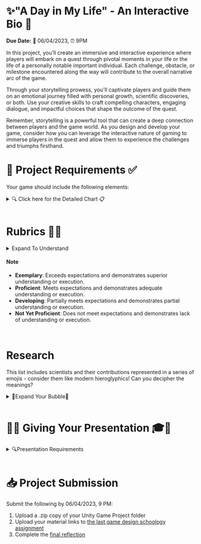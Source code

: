 # ✨"A Day in My Life" - An Interactive Bio 🔬

**Due Date:** 📅 06/04/2023, ⏰ 9PM

In this project, you'll create an immersive and interactive experience where players will embark on a quest through pivotal moments in your life or the life of a personally notable important individual. Each challenge, obstacle, or milestone encountered along the way will contribute to the overall narrative arc of the game.

Through your storytelling prowess, you'll captivate players and guide them on an emotional journey filled with personal growth, scientific discoveries, or both. Use your creative skills to craft compelling characters, engaging dialogue, and impactful choices that shape the outcome of the quest.

Remember, storytelling is a powerful tool that can create a deep connection between players and the game world. As you design and develop your game, consider how you can leverage the interactive nature of gaming to immerse players in the quest and allow them to experience the challenges and triumphs firsthand.

# 📝 Project Requirements ✅

Your game should include the following elements:

<details>
<summary>🔍 Click here for the Detailed Chart 📋</summary>

  <table>
    <thead>
      <tr>
        <th>Requirement</th>
        <th>Description</th>
      </tr>
    </thead>
    <tbody>
      <tr>
        <td>📖 Personal Story</td>
        <td>The game should depict a day in your life or that of a renowned scientist.</td>
      </tr>
      <tr>
        <td>🏆 Win Condition & Challenges</td>
        <td>Design a winning condition and incorporate challenges related to daily tasks or scientific feats.</td>
      </tr>
      <tr>
        <td>🎆 Immersive Game Environment</td>
        <td>Use sounds, lighting, and assets to build a captivating gaming environment.</td>
      </tr>
      <tr>
        <td>👁️ First-Person Controller</td>
        <td>The game should be navigable from a first-person view.</td>
      </tr>
      <tr>
        <td>💥 Collision Detection</td>
        <td>Actions or events should be triggered when the player interacts with in-game objects.</td>
      </tr>
      <tr>
        <td>🌌 Player Boundaries</td>
        <td>Ensure the player can't leave the game environment.</td>
      </tr>
      <tr>
        <td>🛸 Raycasting and Prefabs</td>
        <td>Use these to enhance gameplay mechanics.</td>
      </tr>
      <tr>
        <td>🖥️ Interactive GUI Elements</td>
        <td>Implement GUI for better player interaction.</td>
      </tr>
      <tr>
        <td>💾 Data Persistence</td>
        <td>Use PlayerPrefs or equivalent to retain game data between different scenes.</td>
      </tr>
      <tr>
        <td>🌃 Multiple Scenes</td>
        <td>Include at least two different scenes in the game.</td>
      </tr>
    </tbody>
  </table>

</details>

<br>

# Rubrics 🎯📜

<details>
<summary> Expand To Understand</summary>

<table>
  <thead>
    <tr>
      <th>Criteria</th>
      <th>Exemplary</th>
      <th>Proficient</th>
      <th>Developing</th>
      <th>Not Yet Proficient</th>
    </tr>
  </thead>
  <tbody>
    <tr>
      <td>📖 **Personal Story / Research**</td>
      <td>The personal story or scientist's life is deeply explored, with clear links to the game.</td>
      <td>The personal story or scientist's life is explored, with links to the game.</td>
      <td>The personal story or scientist's life is mentioned, but links to the game are unclear.</td>
      <td>The personal story or scientist's life is not effectively incorporated into the game.</td>
    </tr>
    <tr>
      <td>🎮 **Game Mechanics**</td>
      <td>The game mechanics are innovative, engaging, and well implemented.</td>
      <td>The game mechanics are solid and serve to enhance the game experience.</td>
      <td>The game mechanics are functional but do not enhance the game experience.</td>
      <td>The game mechanics are confusing or non-functional.</td>
    </tr>
    <tr>
      <td>👁️ **First-Person Controller**</td>
      <td>The first-person controller enhances the gameplay, offering an immersive experience.</td>
      <td>The first-person controller functions well and does not detract from gameplay.</td>
      <td>The first-person controller functions, but could use improvement.</td>
      <td>The first-person controller is dysfunctional or not implemented.</td>
    </tr>
    <tr>
      <td>🛠️ **Use of Unity**</td>
      <td>Unity is used to its full potential to create an engaging and visually appealing game.</td>
      <td>Unity is used effectively to create a functional and appealing game.</td>
      <td>Unity is used, but the game could benefit from more advanced features or polish.</td>
      <td>Unity is not used effectively, impacting the quality of the game.</td>
    </tr>
    <tr>
      <td>🗣️ **Presentation**</td>
      <td> Is engaging, clear, and demonstrates a deep understanding of the game development process.</td>
      <td> Is solid and shows understanding of the game development process.</td>
      <td> Shows some understanding of the game development process, but could be more clear or engaging.</td>
      <td> Unclear or fails to demonstrate understanding of the game development process.</td>
    </tr>
  </tbody>
</table>

</details>

#### Note

* **Exemplary**: Exceeds expectations and demonstrates superior understanding or execution.
* **Proficient**: Meets expectations and demonstrates adequate understanding or execution.
* **Developing**: Partially meets expectations and demonstrates partial understanding or execution.
* **Not Yet Proficient**: Does not meet expectations and demonstrates lack of understanding or execution.

<br>

# Research

This list includes scientists and their contributions represented in a series of emojis - consider them like modern hieroglyphics! Can you decipher the meanings? 

<details>
<summary>🫧Expand Your Bubble🫧</summary>
  
<table>
  <thead>
    <tr>
      <th>Scientist</th>
      <th>Contributions</th>
    </tr>
  </thead>
  <tbody>
    <tr>
      <td><a href="https://en.wikipedia.org/wiki/Ada_Lovelace">Ada Lovelace</a></td>
      <td>💻📜🎩👩‍🔬</td>
    </tr>
    <tr>
      <td><a href="https://en.wikipedia.org/wiki/Rosalind_Franklin">Rosalind Franklin</a></td>
      <td>🧬🔬📸🇬🇧</td>
    </tr>
    <tr>
      <td><a href="https://en.wikipedia.org/wiki/Ben_Barres">Ben Barres</a></td>
      <td>🧠🔬🎓🌈</td>
    </tr>
    <tr>
      <td><a href="https://en.wikipedia.org/wiki/Jane_Goodall">Jane Goodall</a></td>
      <td>🦍🌿🔬🇬🇧</td>
    </tr>
    <tr>
      <td><a href="https://en.wikipedia.org/wiki/Mae_Jemison">Mae Jemison</a></td>
      <td>👩‍🚀🌍🚀👩🏾‍🔬</td>
    </tr>
    <tr>
      <td><a href="https://en.wikipedia.org/wiki/Chien-Shiung_Wu">Chien-Shiung Wu</a></td>
      <td>⚛️🔭🧲👩🏽‍🔬</td>
    </tr>
    <tr>
      <td><a href="https://en.wikipedia.org/wiki/Katherine_Johnson">Katherine Johnson</a></td>
      <td>🚀🧮🌌👩🏾‍🏫</td>
    </tr>
  </tbody>
</table>

</details>

<br>

# 🎉🔮  Giving Your Presentation 🎓🚀

<details>
<summary>🔍Presentation Requirements</summary>

<ol>
<li>👋 <strong>Introduction</strong>: Begin by introducing yourself and your game.</li>
<li>🎮 <strong>Game Mechanics & Unity Features</strong>: Discuss the key game mechanics and Unity features used in your project.</li>
<li>🕹️ <strong>Gameplay Walkthrough</strong>: Demonstrate the main gameplay elements and features.</li>
<li>💥 <strong>Challenges & Solutions</strong>: Share any hurdles faced during the development process and how you resolved them.</li>
<li>💬 <strong>Engage Your Audience</strong>: Encourage interaction and engagement from your audience during the presentation.</li>
<li>📚 <strong>Summary & Key Takeaways</strong>: Conclude with a summary of your project and the key takeaways.</li>
<li>🎤 <strong>Preparation</strong>: Anticipate potential questions and prepare clear and informative responses.</li>
</ol>

</details>

<br>

# 📥 Project Submission

Submit the following by 06/04/2023, 9 PM:

<ol>
<li>Upload a .zip copy of your Unity Game Project folder</li>
<li>Upload your material links to <a href="#">the last game design schoology assignment</a></li>
<li>Complete the <a href="#">final reflection</a></li>
</ol>
